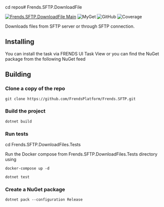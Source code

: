 cd repos# Frends.SFTP.DownloadFile

[![Frends.SFTP.DownloadFile Main](https://github.com/FrendsPlatform/Frends.SFTP/actions/workflows/DownloadFiles_build_and_test_on_main.yml/badge.svg)](https://github.com/FrendsPlatform/Frends.SFTP/actions/workflows/DownloadFiles_build_and_test_on_main.yml)
![MyGet](https://img.shields.io/myget/frends-tasks/v/Frends.SFTP.DownloadFiles?label=NuGet)
![GitHub](https://img.shields.io/github/license/FrendsPlatform/Frends.SFTP?label=License)
![Coverage](https://app-github-custom-badges.azurewebsites.net/Badge?key=FrendsPlatform/Frends.SFTP/Frends.SFTP.DownloadFiles|main)

Downloads files from SFTP server or through SFTP connection.

## Installing

You can install the task via FRENDS UI Task View or you can find the NuGet package from the following NuGet feed

## Building

### Clone a copy of the repo

`git clone https://github.com/FrendsPlatform/Frends.SFTP.git`

### Build the project

`dotnet build`

### Run tests

cd Frends.SFTP.DownloadFiles.Tests

Run the Docker compose from Frends.SFTP.DownloadFiles.Tests directory using

`docker-compose up -d`

`dotnet test`

### Create a NuGet package

`dotnet pack --configuration Release`

